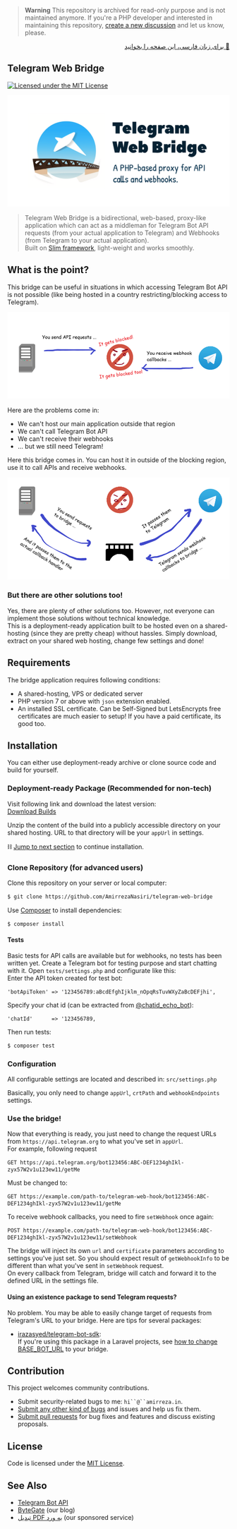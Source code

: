 > **Warning**
> This repository is archived for read-only purpose and is not maintained anymore. If you're a PHP developer and interested in maintaining this repository, [create a new discussion](https://github.com/AmirrezaNasiri/telegram-web-bridge/discussions/new?category=general) and let us know, please.

<div dir="rtl" align="right">

[🔸 برای زبان فارسی، این صفحه را بخوانید](README.fa-IR.md)

</div>

## Telegram Web Bridge
[![Licensed under the MIT License](https://img.shields.io/badge/License-MIT-blue.svg)](LICENSE)

![Telegram Web Bridge](assets/telegram-web-bridge.png)

> Telegram Web Bridge is a bidirectional, web-based, proxy-like application which can act as a middleman for Telegram Bot API requests (from your actual application to Telegram) and Webhooks (from Telegram to your actual application).   
> Built on [Slim framework](http://www.slimframework.com/), light-weight and works smoothly.

## What is the point?

This bridge can be useful in situations in which accessing Telegram Bot API is not possible (like being hosted in a country restricting/blocking access to Telegram).

![Communication without proxy](assets/without_proxy.png)

Here are the problems come in:  
* We can't host our main application outside that region
* We can't call Telegram Bot API
* We can't receive their webhooks
* ... but we still need Telegram!

Here this bridge comes in. You can host it in outside of the blocking region, use it to call APIs and receive webhooks.

![Communication with proxy](assets/with_proxy.png)

### But there are other solutions too!
Yes, there are plenty of other solutions too. However, not everyone can implement those solutions without technical knowledge.  
This is a deployment-ready application built to be hosted even on a shared-hosting (since they are pretty cheap) without hassles. Simply download, extract on your shared web hosting, change few settings and done!

## Requirements
The bridge application requires following conditions:
* A shared-hosting, VPS or dedicated server
* PHP version 7 or above with `json` extension enabled.
* An installed SSL certificate. Can be Self-Signed but LetsEncrypts free certificates are much easier to setup! If you have a paid certificate, its good too.

## Installation
You can either use deployment-ready archive or clone source code and build for yourself.

### Deployment-ready Package (Recommended for non-tech)
Visit following link and download the latest version:  
[Download Builds](https://github.com/AmirrezaNasiri/telegram-web-bridge/releases)  

Unzip the content of the build into a publicly accessible directory on your shared hosting. URL to that directory will be your `appUrl` in settings.  

⛓ [Jump to next section](#configuration) to continue installation.

### Clone Repository (for advanced users)
Clone this repository on your server or local computer:
```bash
$ git clone https://github.com/AmirrezaNasiri/telegram-web-bridge
```

Use [Composer](https://getcomposer.org/download/) to install dependencies:
```bash
$ composer install
```

#### Tests
Basic tests for API calls are available but for webhooks, no tests has been written yet.
Create a Telegram bot for testing purpose and start chatting with it. Open `tests/settings.php` and configurate like this:   
Enter the API token created for test bot:
```
'botApiToken' => '123456789:aBcdEfghIjklm_nOpqRsTuvWXyZaBcDEFjhi',
```
Specify your chat id (can be extracted from [@chatid_echo_bot](https://t.me/chatid_echo_bot)):
```
'chatId'      => '123456789,
```
Then run tests:
```bash
$ composer test
```

### Configuration
All configurable settings are located and described in:
`src/settings.php`

Basically, you only need to change `appUrl`, `crtPath` and `webhookEndpoints` settings.

### Use the bridge!
Now that everything is ready, you just need to change the request URLs from `https://api.telegram.org` to what you've set in `appUrl`.  
For example, following request
```http request
GET https://api.telegram.org/bot123456:ABC-DEF1234ghIkl-zyx57W2v1u123ew11/getMe
```
Must be changed to:
```http request
GET https://example.com/path-to/telegram-web-hook/bot123456:ABC-DEF1234ghIkl-zyx57W2v1u123ew11/getMe
```

To receive webhook callbacks, you need to fire `setWebhook` once again:
```http request
POST https://example.com/path-to/telegram-web-hook/bot123456:ABC-DEF1234ghIkl-zyx57W2v1u123ew11/setWebhook
```
The bridge will inject its own `url` and `certificate` parameters according to settings you've just set. So you should expect result of `getWebhookInfo` to be different than what you've sent in `setWebhook` request.  
On every callback from Telegram, bridge will catch and forward it to the defined URL in the settings file.

#### Using an existence package to send Telegram requests?
No problem. You may be able to easily change target of requests from Telegram's URL to your bridge. Here are tips for several packages:  
* [irazasyed/telegram-bot-sdk](https://github.com/irazasyed/telegram-bot-sdk/):  
If you're using this package in a Laravel projects, see [how to change BASE_BOT_URL](https://github.com/irazasyed/telegram-bot-sdk/issues/632#issuecomment-482867189) to your bridge.

## Contribution 
This project welcomes community contributions.
* Submit security-related bugs to me: `hi``@``amirreza.in`.
* [Submit any other kind of bugs](https://github.com/AmirrezaNasiri/telegram-web-bridge/issues) and issues and help us fix them.
* [Submit pull requests](https://github.com/AmirrezaNasiri/telegram-web-bridge/pulls) for bug fixes and features and discuss existing proposals.

## License
Code is licensed under the [MIT License](LICENSE).

## See Also
* [Telegram Bot API](https://core.telegram.org/bots/api)
* [ByteGate](https://bytegate.ir/) (our blog)
* [تبدیل PDF به ورد](http://delix.ir/) (our sponsored service)
